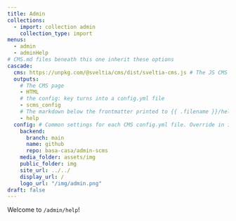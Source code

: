 ```yaml
---
title: Admin
collections:
  - import: collection admin
    collection_type: import
menus: 
  - admin
  - adminHelp
# CMS.md files beneath this one inherit these options
cascade:
  cms: https://unpkg.com/@sveltia/cms/dist/sveltia-cms.js # The JS CMS that reads Netlify CMS-descendant config.yml files, currently best with Sveltia CMS. RIP StaticJSCMS and NetlifyCMS... Decap works but is behind Sveltia in UI, velocity, and ease-of use. Decap also requires adding local backend configuration in config.backend below, and running a proxy server from the git repo you want to edit. https://unpkg.com/decap-cms@^3.0.0/dist/decap-cms.js #
  outputs:
    # The CMS page
    - HTML 
    # the config: key turns into a config.yml file
    - scms_config 
    # The markdown below the frontmatter printed to {{ .filename }}/help/index.html and 
    - help 
  config: # Common settings for each CMS config.yml file. Override in individual {{CMS}}/index.md file.
    backend:
      branch: main
      name: github
      repo: basa-casa/admin-scms
    media_folder: assets/img
    public_folder: img
    site_url: ../../
    display_url: /
    logo_url: "/img/admin.png"
draft: false
---
```

Welcome to `/admin/help`!
